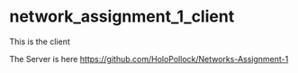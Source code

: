 # network_assignment_1_client
This is the client

The Server is here https://github.com/HoloPollock/Networks-Assignment-1
